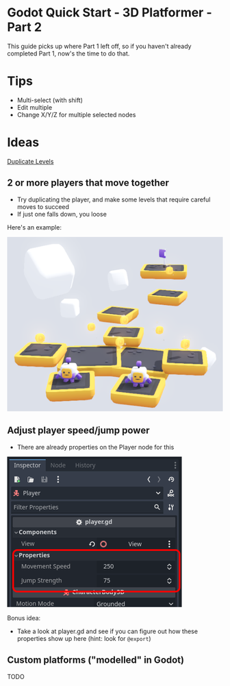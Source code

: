 # Godot Quick Start - 3D Platformer - Part 2

This guide picks up where Part 1 left off, so if you haven't already completed Part 1, now's the time to do that.

# Tips

* Multi-select (with shift)
* Edit multiple
* Change X/Y/Z for multiple selected nodes

# Ideas

[Duplicate Levels](./duplicate_levels.md)

## 2 or more players that move together

* Try duplicating the player, and make some levels that require careful moves to succeed
* If just one falls down, you loose

Here's an example:

![Two Player Level Example](quick_start_3d_platformer_2/two_player_level_example.png)

## Adjust player speed/jump power

* There are already properties on the Player node for this

![Player Properties](quick_start_3d_platformer_2/player_properties.png)

Bonus idea:

* Take a look at player.gd and see if you can figure out how these properties show up here (hint: look for `@export`)


## Custom platforms ("modelled" in Godot)

TODO
